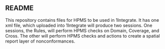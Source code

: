 
## README
This repository contains files for HPMS to be used in 1Integrate.
It has one xml file, which uploaded into 1Integrate will produce two sessions. One sessions, the Rules, will perform HPMS checks on Domain, Coverage, and Cross. The other will perform HPMS checks and actions to create a spatial report layer of nonconformances.